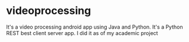 # videoprocessing
It's a video processing android app using Java and Python. It's a Python REST best client server app. I did it as of my academic project
